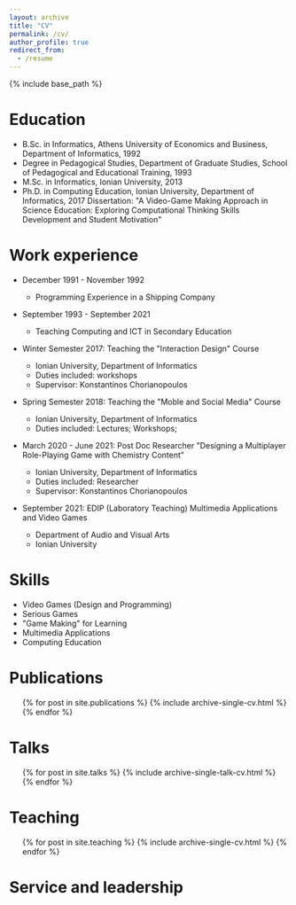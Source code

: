```yaml
---
layout: archive
title: "CV"
permalink: /cv/
author_profile: true
redirect_from:
  - /resume
---
```


{% include base_path %}

Education
======
* B.Sc. in Informatics, Athens University of Economics and Business, Department of Informatics, 1992
* Degree in Pedagogical Studies, Department of Graduate Studies, School of Pedagogical and Educational Training, 1993
* M.Sc. in Informatics, Ionian University, 2013
* Ph.D. in Computing Education, Ionian University, Department of Informatics, 2017
Dissertation: "A Video-Game Making Approach in Science Education: Exploring Computational Thinking Skills Development and Student Motivation"

Work experience
======
* December 1991 - November 1992
  * Programming Experience in a Shipping Company
  
* September 1993 - September 2021
  * Teaching Computing and ICT in Secondary Education

* Winter Semester 2017: Teaching the "Interaction Design" Course
  * Ionian University, Department of Informatics
  * Duties included: workshops
  * Supervisor: Konstantinos Chorianopoulos

* Spring Semester 2018: Teaching the "Moble and Social Media" Course
  * Ionian University, Department of Informatics
  * Duties included: Lectures; Workshops;

* March 2020 - June 2021: Post Doc Researcher "Designing a Multiplayer Role-Playing Game with Chemistry Content" 
  * Ionian University, Department of Informatics
  * Duties included: Researcher 
  * Supervisor: Konstantinos Chorianopoulos

* September 2021: EDIP (Laboratory Teaching) Multimedia Applications and Video Games
  * Department of Audio and Visual Arts
  * Ionian University


Skills
======
* Video Games (Design and Programming)
* Serious Games
* "Game Making" for Learning
* Multimedia Applications
* Computing Education

Publications
======
  <ul>{% for post in site.publications %}
    {% include archive-single-cv.html %}
  {% endfor %}</ul>
  
Talks
======
  <ul>{% for post in site.talks %}
    {% include archive-single-talk-cv.html %}
  {% endfor %}</ul>
  
Teaching
======
  <ul>{% for post in site.teaching %}
    {% include archive-single-cv.html %}
  {% endfor %}</ul>
  
Service and leadership
======

